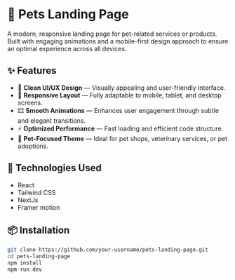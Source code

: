 # 🐾 Pets Landing Page

A modern, responsive landing page for pet-related services or products. Built with engaging animations and a mobile-first design approach to ensure an optimal experience across all devices.

## ✨ Features

- 🎨 **Clean UI/UX Design** — Visually appealing and user-friendly interface.
- 📱 **Responsive Layout** — Fully adaptable to mobile, tablet, and desktop screens.
- 🎞️ **Smooth Animations** — Enhances user engagement through subtle and elegant transitions.
- ⚡ **Optimized Performance** — Fast loading and efficient code structure.
- 🐶 **Pet-Focused Theme** — Ideal for pet shops, veterinary services, or pet adoptions.

## 🚀 Technologies Used

- React
- Tailwind CSS
- NextJs
- Framer motion

## 📦 Installation

```bash
git clone https://github.com/your-username/pets-landing-page.git
cd pets-landing-page
npm install
npm run dev

